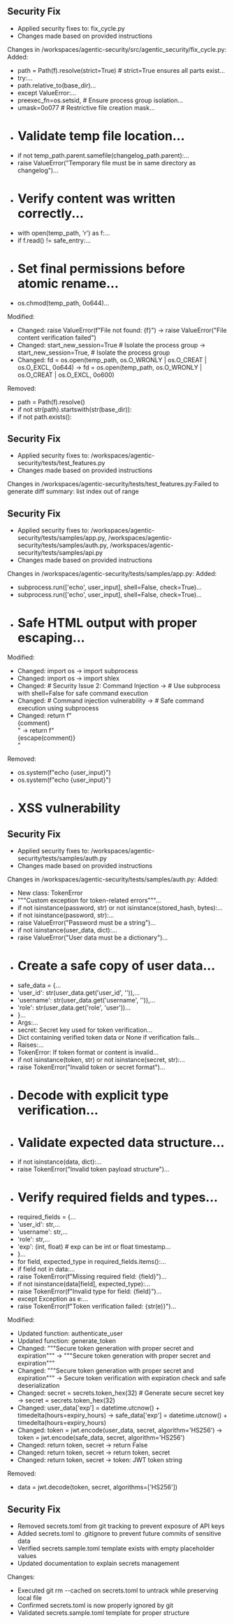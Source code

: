## Security Fix
- Applied security fixes to: fix_cycle.py
- Changes made based on provided instructions

Changes in /workspaces/agentic-security/src/agentic_security/fix_cycle.py:
Added:
  - path = Path(f).resolve(strict=True)  # strict=True ensures all parts exist...
  - try:...
  - path.relative_to(base_dir)...
  - except ValueError:...
  - preexec_fn=os.setsid,  # Ensure process group isolation...
  - umask=0o077  # Restrictive file creation mask...
  - # Validate temp file location...
  - if not temp_path.parent.samefile(changelog_path.parent):...
  - raise ValueError("Temporary file must be in same directory as changelog")...
  - # Verify content was written correctly...
  - with open(temp_path, 'r') as f:...
  - if f.read() != safe_entry:...
  - # Set final permissions before atomic rename...
  - os.chmod(temp_path, 0o644)...

Modified:
  - Changed: raise ValueError(f"File not found: {f}") → raise ValueError("File content verification failed")
  - Changed: start_new_session=True  # Isolate the process group → start_new_session=True,  # Isolate the process group
  - Changed: fd = os.open(temp_path, os.O_WRONLY | os.O_CREAT | os.O_EXCL, 0o644) → fd = os.open(temp_path, os.O_WRONLY | os.O_CREAT | os.O_EXCL, 0o600)

Removed:
  - path = Path(f).resolve()
  - if not str(path).startswith(str(base_dir)):
  - if not path.exists():

## Security Fix
- Applied security fixes to: /workspaces/agentic-security/tests/test_features.py
- Changes made based on provided instructions

Changes in /workspaces/agentic-security/tests/test_features.py:Failed to generate diff summary: list index out of range

## Security Fix
- Applied security fixes to: /workspaces/agentic-security/tests/samples/app.py, /workspaces/agentic-security/tests/samples/auth.py, /workspaces/agentic-security/tests/samples/api.py
- Changes made based on provided instructions

Changes in /workspaces/agentic-security/tests/samples/app.py:
Added:
  - subprocess.run(['echo', user_input], shell=False, check=True)...
  - subprocess.run(['echo', user_input], shell=False, check=True)...
  - # Safe HTML output with proper escaping...

Modified:
  - Changed: import os → import subprocess
  - Changed: import os → import shlex
  - Changed: # Security Issue 2: Command Injection → # Use subprocess with shell=False for safe command execution
  - Changed: # Command injection vulnerability → # Safe command execution using subprocess
  - Changed: return f"<div>{comment}</div>" → return f"<div>{escape(comment)}</div>"

Removed:
  - os.system(f"echo {user_input}")
  - os.system(f"echo {user_input}")
  - # XSS vulnerability

## Security Fix
- Applied security fixes to: /workspaces/agentic-security/tests/samples/auth.py
- Changes made based on provided instructions

Changes in /workspaces/agentic-security/tests/samples/auth.py:
Added:
  - New class: TokenError
  - """Custom exception for token-related errors"""...
  - if not isinstance(password, str) or not isinstance(stored_hash, bytes):...
  - if not isinstance(password, str):...
  - raise ValueError("Password must be a string")...
  - if not isinstance(user_data, dict):...
  - raise ValueError("User data must be a dictionary")...
  - # Create a safe copy of user data...
  - safe_data = {...
  - 'user_id': str(user_data.get('user_id', '')),...
  - 'username': str(user_data.get('username', '')),...
  - 'role': str(user_data.get('role', 'user'))...
  - }...
  - Args:...
  - secret: Secret key used for token verification...
  - Dict containing verified token data or None if verification fails...
  - Raises:...
  - TokenError: If token format or content is invalid...
  - if not isinstance(token, str) or not isinstance(secret, str):...
  - raise TokenError("Invalid token or secret format")...
  - # Decode with explicit type verification...
  - # Validate expected data structure...
  - if not isinstance(data, dict):...
  - raise TokenError("Invalid token payload structure")...
  - # Verify required fields and types...
  - required_fields = {...
  - 'user_id': str,...
  - 'username': str,...
  - 'role': str,...
  - 'exp': (int, float)  # exp can be int or float timestamp...
  - }...
  - for field, expected_type in required_fields.items():...
  - if field not in data:...
  - raise TokenError(f"Missing required field: {field}")...
  - if not isinstance(data[field], expected_type):...
  - raise TokenError(f"Invalid type for field: {field}")...
  - except Exception as e:...
  - raise TokenError(f"Token verification failed: {str(e)}")...

Modified:
  - Updated function: authenticate_user
  - Updated function: generate_token
  - Changed: """Secure token generation with proper secret and expiration""" → """Secure token generation with proper secret and expiration"""
  - Changed: """Secure token generation with proper secret and expiration""" → Secure token verification with expiration check and safe deserialization
  - Changed: secret = secrets.token_hex(32)  # Generate secure secret key → secret = secrets.token_hex(32)
  - Changed: user_data['exp'] = datetime.utcnow() + timedelta(hours=expiry_hours) → safe_data['exp'] = datetime.utcnow() + timedelta(hours=expiry_hours)
  - Changed: token = jwt.encode(user_data, secret, algorithm='HS256') → token = jwt.encode(safe_data, secret, algorithm='HS256')
  - Changed: return token, secret → return False
  - Changed: return token, secret → return token, secret
  - Changed: return token, secret → token: JWT token string

Removed:
  - data = jwt.decode(token, secret, algorithms=['HS256'])

## Security Fix
- Removed secrets.toml from git tracking to prevent exposure of API keys
- Added secrets.toml to .gitignore to prevent future commits of sensitive data
- Verified secrets.sample.toml template exists with empty placeholder values
- Updated documentation to explain secrets management

Changes:
- Executed git rm --cached on secrets.toml to untrack while preserving local file
- Confirmed secrets.toml is now properly ignored by git
- Validated secrets.sample.toml template for proper structure
